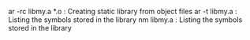 ar -rc libmy.a *.o : Creating static library from object files
ar -t libmy.a : Listing the symbols stored in the library
nm libmy.a : Listing the symbols stored in the library
